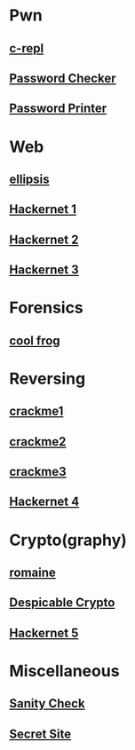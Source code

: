 # Pwn
## [c-repl](./c-repl/ctfd/writeup/)
## [Password Checker](./password-checker/ctfd/writeup/)
## [Password Printer](./password-printer/ctfd/writeup/)

# Web
## [ellipsis](./ellipsis_web/writeup/)
## [Hackernet 1](./hackernet-1_web/writeup/)
## [Hackernet 2](./hackernet-2_web/writeup/)
## [Hackernet 3](./hackernet-3_web/writeup/)

# Forensics
## [cool frog](./cool-frog_forensics/writeup/)

# Reversing
## [crackme1](./crackme1_rev/writeup/)
## [crackme2](./crackme2_rev/writeup/)
## [crackme3](./crackme3_rev/writeup/)
## [Hackernet 4](./hackernet-4_rev/writeup/)

# Crypto(graphy)
## [romaine](./romaine_crypto/writeup/)
## [Despicable Crypto](./despicable-encryption_crypto/writeup/)
## [Hackernet 5](./hackernet-5_crypto/writeup/)

# Miscellaneous
## [Sanity Check](./sanity-check_misc/writeup/)
## [Secret Site](./secret-site_misc/writeup/)
